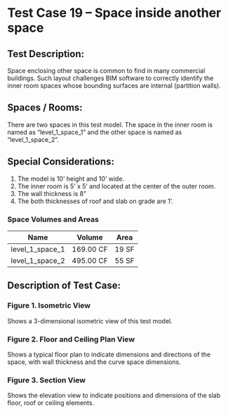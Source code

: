 # Test Case 19 – Space inside another space
## Test Description:
Space enclosing other space is common to find in many commercial buildings. Such layout challenges BIM software to correctly identify the inner room spaces whose bounding surfaces are internal (partition walls).
## Spaces / Rooms:
There are two spaces in this test model. The space in the inner room is named as “level_1_space_1” and the other space is named as “level_1_space_2”.
## Special Considerations:
1.	The model is 10’ height and 10’ wide.
2.	The inner room is 5’ x 5’ and located at the center of the outer room.
3.	The wall thickness is 8”
4.	The both thicknesses of roof and slab on grade are 1’.

### Space Volumes and Areas
| Name            | Volume    | Area  |
|-----------------|-----------|-------|
| level_1_space_1 | 169.00 CF | 19 SF |
| level_1_space_2 | 495.00 CF | 55 SF |

## Description of Test Case:
### Figure 1. Isometric View
Shows a 3-dimensional isometric view of this test model.
### Figure 2. Floor and Ceiling Plan View
Shows a typical floor plan to indicate dimensions and directions of the space, with wall thickness and the curve space dimensions.  
### Figure 3. Section View
Shows the elevation view to indicate positions and dimensions of the slab floor, roof or ceiling elements.
